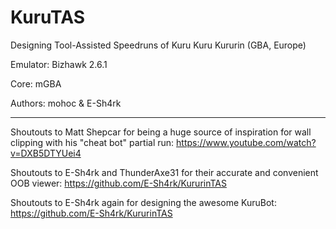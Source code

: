 # KuruTAS
Designing Tool-Assisted Speedruns of Kuru Kuru Kururin (GBA, Europe)

Emulator: Bizhawk 2.6.1

Core: mGBA

Authors: mohoc & E-Sh4rk
******************************************

Shoutouts to Matt Shepcar for being a huge source of inspiration for wall clipping with his "cheat bot" partial run: https://www.youtube.com/watch?v=DXB5DTYUei4

Shoutouts to E-Sh4rk and ThunderAxe31 for their accurate and convenient OOB viewer: https://github.com/E-Sh4rk/KururinTAS

Shoutouts to E-Sh4rk again for designing the awesome KuruBot: https://github.com/E-Sh4rk/KururinTAS
